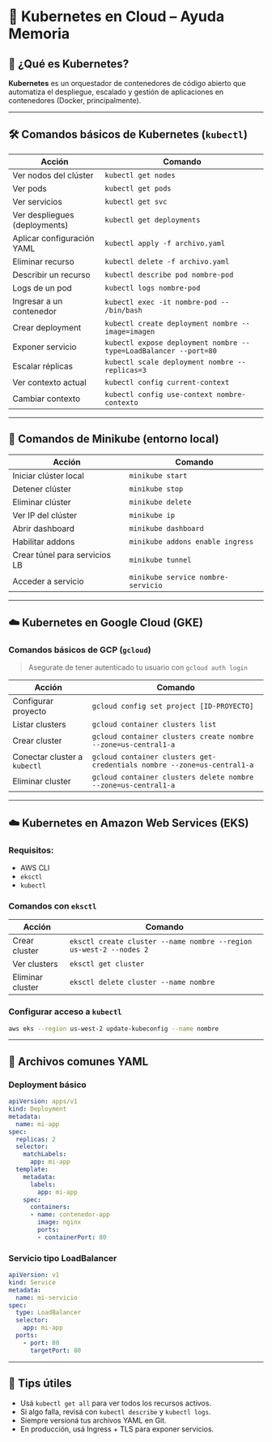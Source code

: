 # 🧠 Kubernetes en Cloud – Ayuda Memoria

## 📌 ¿Qué es Kubernetes?

**Kubernetes** es un orquestador de contenedores de código abierto que automatiza el despliegue, escalado y gestión de aplicaciones en contenedores (Docker, principalmente).

---

## 🛠️ Comandos básicos de Kubernetes (`kubectl`)

| Acción                        | Comando                                                          |
| ----------------------------- | ---------------------------------------------------------------- |
| Ver nodos del clúster         | `kubectl get nodes`                                              |
| Ver pods                      | `kubectl get pods`                                               |
| Ver servicios                 | `kubectl get svc`                                                |
| Ver despliegues (deployments) | `kubectl get deployments`                                        |
| Aplicar configuración YAML    | `kubectl apply -f archivo.yaml`                                  |
| Eliminar recurso              | `kubectl delete -f archivo.yaml`                                 |
| Describir un recurso          | `kubectl describe pod nombre-pod`                                |
| Logs de un pod                | `kubectl logs nombre-pod`                                        |
| Ingresar a un contenedor      | `kubectl exec -it nombre-pod -- /bin/bash`                       |
| Crear deployment              | `kubectl create deployment nombre --image=imagen`                |
| Exponer servicio              | `kubectl expose deployment nombre --type=LoadBalancer --port=80` |
| Escalar réplicas              | `kubectl scale deployment nombre --replicas=3`                   |
| Ver contexto actual           | `kubectl config current-context`                                 |
| Cambiar contexto              | `kubectl config use-context nombre-contexto`                     |

---

## 🧪 Comandos de Minikube (entorno local)

| Acción                        | Comando                            |
| ----------------------------- | ---------------------------------- |
| Iniciar clúster local         | `minikube start`                   |
| Detener clúster               | `minikube stop`                    |
| Eliminar clúster              | `minikube delete`                  |
| Ver IP del clúster            | `minikube ip`                      |
| Abrir dashboard               | `minikube dashboard`               |
| Habilitar addons              | `minikube addons enable ingress`   |
| Crear túnel para servicios LB | `minikube tunnel`                  |
| Acceder a servicio            | `minikube service nombre-servicio` |

---

## ☁️ Kubernetes en Google Cloud (GKE)

### Comandos básicos de GCP (`gcloud`)

> Asegurate de tener autenticado tu usuario con `gcloud auth login`

| Acción                       | Comando                                                                 |
| ---------------------------- | ----------------------------------------------------------------------- |
| Configurar proyecto          | `gcloud config set project [ID-PROYECTO]`                               |
| Listar clusters              | `gcloud container clusters list`                                        |
| Crear cluster                | `gcloud container clusters create nombre --zone=us-central1-a`          |
| Conectar cluster a `kubectl` | `gcloud container clusters get-credentials nombre --zone=us-central1-a` |
| Eliminar cluster             | `gcloud container clusters delete nombre --zone=us-central1-a`          |

---

## ☁️ Kubernetes en Amazon Web Services (EKS)

### Requisitos:

- AWS CLI
- `eksctl`
- `kubectl`

### Comandos con `eksctl`

| Acción           | Comando                                                            |
| ---------------- | ------------------------------------------------------------------ |
| Crear cluster    | `eksctl create cluster --name nombre --region us-west-2 --nodes 2` |
| Ver clusters     | `eksctl get cluster`                                               |
| Eliminar cluster | `eksctl delete cluster --name nombre`                              |

### Configurar acceso a `kubectl`

```bash
aws eks --region us-west-2 update-kubeconfig --name nombre
```

---

## 📂 Archivos comunes YAML

### Deployment básico

```yaml
apiVersion: apps/v1
kind: Deployment
metadata:
  name: mi-app
spec:
  replicas: 2
  selector:
    matchLabels:
      app: mi-app
  template:
    metadata:
      labels:
        app: mi-app
    spec:
      containers:
      - name: contenedor-app
        image: nginx
        ports:
        - containerPort: 80
```

### Servicio tipo LoadBalancer

```yaml
apiVersion: v1
kind: Service
metadata:
  name: mi-servicio
spec:
  type: LoadBalancer
  selector:
    app: mi-app
  ports:
    - port: 80
      targetPort: 80
```

---

## 🔀 Tips útiles

- Usá `kubectl get all` para ver todos los recursos activos.
- Si algo falla, revisá con `kubectl describe` y `kubectl logs`.
- Siempre versioná tus archivos YAML en Git.
- En producción, usá Ingress + TLS para exponer servicios.

